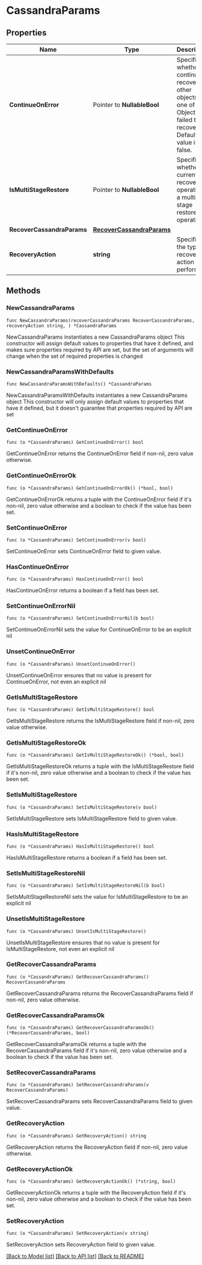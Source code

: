 # CassandraParams

## Properties

Name | Type | Description | Notes
------------ | ------------- | ------------- | -------------
**ContinueOnError** | Pointer to **NullableBool** | Specifies whether to continue recovering other objects if one of Object failed to recover. Default value is false. | [optional] 
**IsMultiStageRestore** | Pointer to **NullableBool** | Specifies whether the current recovery operation is a multi-stage restore operation. | [optional] 
**RecoverCassandraParams** | [**RecoverCassandraParams**](RecoverCassandraParams.md) |  | 
**RecoveryAction** | **string** | Specifies the type of recover action to be performed. | 

## Methods

### NewCassandraParams

`func NewCassandraParams(recoverCassandraParams RecoverCassandraParams, recoveryAction string, ) *CassandraParams`

NewCassandraParams instantiates a new CassandraParams object
This constructor will assign default values to properties that have it defined,
and makes sure properties required by API are set, but the set of arguments
will change when the set of required properties is changed

### NewCassandraParamsWithDefaults

`func NewCassandraParamsWithDefaults() *CassandraParams`

NewCassandraParamsWithDefaults instantiates a new CassandraParams object
This constructor will only assign default values to properties that have it defined,
but it doesn't guarantee that properties required by API are set

### GetContinueOnError

`func (o *CassandraParams) GetContinueOnError() bool`

GetContinueOnError returns the ContinueOnError field if non-nil, zero value otherwise.

### GetContinueOnErrorOk

`func (o *CassandraParams) GetContinueOnErrorOk() (*bool, bool)`

GetContinueOnErrorOk returns a tuple with the ContinueOnError field if it's non-nil, zero value otherwise
and a boolean to check if the value has been set.

### SetContinueOnError

`func (o *CassandraParams) SetContinueOnError(v bool)`

SetContinueOnError sets ContinueOnError field to given value.

### HasContinueOnError

`func (o *CassandraParams) HasContinueOnError() bool`

HasContinueOnError returns a boolean if a field has been set.

### SetContinueOnErrorNil

`func (o *CassandraParams) SetContinueOnErrorNil(b bool)`

 SetContinueOnErrorNil sets the value for ContinueOnError to be an explicit nil

### UnsetContinueOnError
`func (o *CassandraParams) UnsetContinueOnError()`

UnsetContinueOnError ensures that no value is present for ContinueOnError, not even an explicit nil
### GetIsMultiStageRestore

`func (o *CassandraParams) GetIsMultiStageRestore() bool`

GetIsMultiStageRestore returns the IsMultiStageRestore field if non-nil, zero value otherwise.

### GetIsMultiStageRestoreOk

`func (o *CassandraParams) GetIsMultiStageRestoreOk() (*bool, bool)`

GetIsMultiStageRestoreOk returns a tuple with the IsMultiStageRestore field if it's non-nil, zero value otherwise
and a boolean to check if the value has been set.

### SetIsMultiStageRestore

`func (o *CassandraParams) SetIsMultiStageRestore(v bool)`

SetIsMultiStageRestore sets IsMultiStageRestore field to given value.

### HasIsMultiStageRestore

`func (o *CassandraParams) HasIsMultiStageRestore() bool`

HasIsMultiStageRestore returns a boolean if a field has been set.

### SetIsMultiStageRestoreNil

`func (o *CassandraParams) SetIsMultiStageRestoreNil(b bool)`

 SetIsMultiStageRestoreNil sets the value for IsMultiStageRestore to be an explicit nil

### UnsetIsMultiStageRestore
`func (o *CassandraParams) UnsetIsMultiStageRestore()`

UnsetIsMultiStageRestore ensures that no value is present for IsMultiStageRestore, not even an explicit nil
### GetRecoverCassandraParams

`func (o *CassandraParams) GetRecoverCassandraParams() RecoverCassandraParams`

GetRecoverCassandraParams returns the RecoverCassandraParams field if non-nil, zero value otherwise.

### GetRecoverCassandraParamsOk

`func (o *CassandraParams) GetRecoverCassandraParamsOk() (*RecoverCassandraParams, bool)`

GetRecoverCassandraParamsOk returns a tuple with the RecoverCassandraParams field if it's non-nil, zero value otherwise
and a boolean to check if the value has been set.

### SetRecoverCassandraParams

`func (o *CassandraParams) SetRecoverCassandraParams(v RecoverCassandraParams)`

SetRecoverCassandraParams sets RecoverCassandraParams field to given value.


### GetRecoveryAction

`func (o *CassandraParams) GetRecoveryAction() string`

GetRecoveryAction returns the RecoveryAction field if non-nil, zero value otherwise.

### GetRecoveryActionOk

`func (o *CassandraParams) GetRecoveryActionOk() (*string, bool)`

GetRecoveryActionOk returns a tuple with the RecoveryAction field if it's non-nil, zero value otherwise
and a boolean to check if the value has been set.

### SetRecoveryAction

`func (o *CassandraParams) SetRecoveryAction(v string)`

SetRecoveryAction sets RecoveryAction field to given value.



[[Back to Model list]](../README.md#documentation-for-models) [[Back to API list]](../README.md#documentation-for-api-endpoints) [[Back to README]](../README.md)


